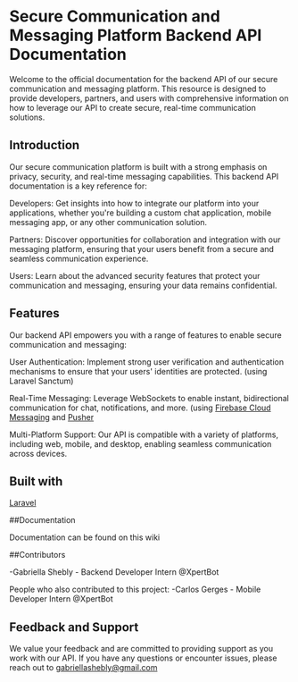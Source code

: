 # Secure Communication and Messaging Platform Backend API Documentation

Welcome to the official documentation for the backend API of our secure communication and messaging platform. This resource is designed to provide developers, partners, and users with comprehensive information on how to leverage our API to create secure, real-time communication solutions.

## Introduction

Our secure communication platform is built with a strong emphasis on privacy, security, and real-time messaging capabilities. This backend API documentation is a key reference for:

Developers: Get insights into how to integrate our platform into your applications, whether you're building a custom chat application, mobile messaging app, or any other communication solution.

Partners: Discover opportunities for collaboration and integration with our messaging platform, ensuring that your users benefit from a secure and seamless communication experience.

Users: Learn about the advanced security features that protect your communication and messaging, ensuring your data remains confidential.

## Features

Our backend API empowers you with a range of features to enable secure communication and messaging:

User Authentication: Implement strong user verification and authentication mechanisms to ensure that your users' identities are protected. (using Laravel Sanctum)

Real-Time Messaging: Leverage WebSockets to enable instant, bidirectional communication for chat, notifications, and more. (using [Firebase Cloud Messaging](https://firebase.google.com/) and [Pusher](https://pusher.com/)

Multi-Platform Support: Our API is compatible with a variety of platforms, including web, mobile, and desktop, enabling seamless communication across devices.

## Built with

[Laravel](https://laravel.com/)

##Documentation

Documentation can be found on this wiki

##Contributors

-Gabriella Shebly - Backend Developer Intern @XpertBot

People who also contributed to this project:
-Carlos Gerges - Mobile Developer Intern @XpertBot

## Feedback and Support

We value your feedback and are committed to providing support as you work with our API. If you have any questions or encounter issues, please reach out to gabriellashebly@gmail.com

